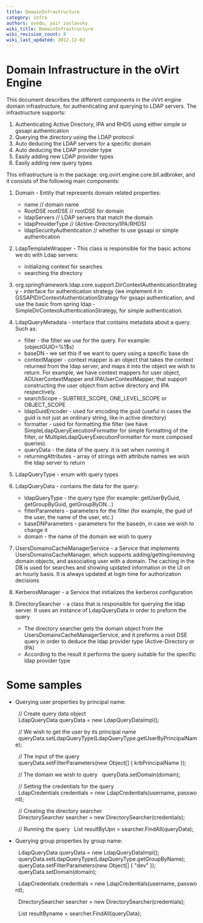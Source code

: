 ```yaml
---
title: DomainInfrastructure
category: infra
authors: ovedo, yair zaslavsky
wiki_title: DomainInfrastructure
wiki_revision_count: 8
wiki_last_updated: 2012-12-02
---
```


# Domain Infrastructure in the oVirt Engine

This document describes the different components in the oVirt engine domain infrastructure, for authenticating and querying to LDAP servers. The infrastructure supports:

1.  Authenticating Active Directory, IPA and RHDS using either simple or gssapi authentication
2.  Querying the directory using the LDAP protocol
3.  Auto deducing the LDAP servers for a specific domain
4.  Auto deducing the LDAP provider type
5.  Easily adding new LDAP provider types
6.  Easily adding new query types

This infrastructure is in the package: org.ovirt.engine.core.bll.adbroker, and it consists of the following main components:

1.  Domain - Entity that represents domain related properties:
    -   name // domain name
    -   RootDSE rootDSE // rootDSE for domain
    -   ldapServers // LDAP servers that match the domain
    -   ldapProviderType // (Active-Directory/IPA/RHDS)
    -   ldapSecurityAuthentication // whether to use gssapi or simple authentication

2.  LdapTemplateWrapper - This class is responsible for the basic actions we do with Ldap servers:
    -   initializing context for searches
    -   searching the directory

3.  org.springframework.ldap.core.support.DirContextAuthenticationStrategy - interface for authentication strategy (we implement it in GSSAPIDirContextAuthenticationStrategy for gssapi authentication, and use the basic from spring ldap - SimpleDirContextAuthenticationStrategy, for simple authentication.
4.  LdapQueryMetadata - interface that contains metadata about a query. Such as:
    -   filter - the filter we use for the query. For example: (objectGUID=%1$s)
    -   baseDN - we set this if we want to query using a specific base dn
    -   contextMapper - context mapper is an object that takes the context returned from the ldap server, and maps it into the object we wish to return. For example, we have context mappers for user object, ADUserContextMapper and IPAUserContextMapper, that support constructing the user object from active directory and IPA respectively.
    -   searchScope - SUBTREE_SCOPE, ONE_LEVEL_SCOPE or OBJECT_SCOPE
    -   ldapGuidEncoder - used for encoding the guid (useful in cases the guid is not just an ordinary string, like in active directory)
    -   formatter - used for formatting the filter (we have SimpleLdapQueryExecutionFormatter for simple formatting of the filter, or MultipleLdapQueryExecutionFormatter for more composed queries).
    -   queryData - the data of the query. it is set when running it
    -   returningAttributes - array of strings with attribute names we wish the ldap server to return

5.  LdapQueryType - enum with query types
6.  LdapQueryData - contains the data for the query:
    -   ldapQueryType - the query type (for example: getUserByGuid, getGroupByGuid, getGroupByDN...)
    -   filterParameters - parameters for the filter (for example, the guid of the user, the name of the user, etc.)
    -   baseDNParameters - parameters for the basedn, in case we wish to change it
    -   domain - the name of the domain we wish to query

7.  UsersDomainsCacheManagerService - a Service that implements UsersDomainsCacheManager, which supports adding/getting/removing domain objects, and associating user with a domain. The caching in the DB is used for searches and showing updated information in the UI on an hourly basis. It is always updated at login time for authorization decisions
8.  KerberosManager - a Service that initializes the kerberos configuration
9.  DirectorySearcher - a class that is responsible for querying the ldap server. It uses an instance of LdapQueryData in order to preform the query
    -   The directory searcher gets the domain object from the UsersDomainsCacheManagerService, and it preforms a root DSE query in order to deduce the ldap provider type (Active-Directory or IPA)
    -   According to the result it performs the query suitable for the specific ldap provider type

# Some samples

*   Querying user properties by principal name:

        // Create query data object
        LdapQueryData queryData = new LdapQueryDataImpl();

        // We wish to get the user by its principal name
        queryData.setLdapQueryType(LdapQueryType.getUserByPrincipalName);

        // The input of the query
        queryData.setFilterParameters(new Object[] { krbPrincipalName });

        // The domain we wish to query
        queryData.setDomain(domain);

        // Setting the credentials for the query
        LdapCredentials credentials = new LdapCredentials(username, password);

        // Creating the directory searcher
        DirectorySearcher searcher = new DirectorySearcher(credentials);

        // Running the query
        List<AdUser> resultByUpn = searcher.FindAll(queryData);
       

*   Querying group properties by group name:

        LdapQueryData queryData = new LdapQueryDataImpl();
        queryData.setLdapQueryType(LdapQueryType.getGroupByName);
        queryData.setFilterParameters(new Object[] { "dev" });
        queryData.setDomain(domain);

        LdapCredentials credentials = new LdapCredentials(username, password);

        DirectorySearcher searcher = new DirectorySearcher(credentials);

        List<AdUser> resultByname = searcher.FindAll(queryData);
       
